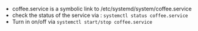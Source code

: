 * coffee.service is a symbolic link to /etc/systemd/system/coffee.service
* check the status of the service via : `systemctl status coffee.service`
* Turn in on/off via `systemctl start/stop coffee.service`
